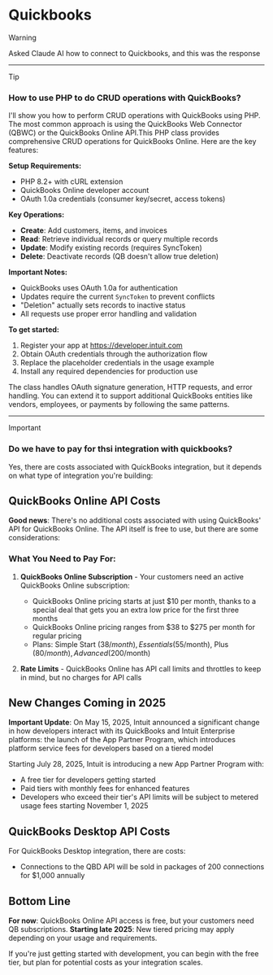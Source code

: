# Quickbooks
> [!WARNING]
> Asked Claude AI how to connect  to Quickbooks, and this was the response
---
> [!TIP]
> ### How to use PHP to do CRUD operations with QuickBooks?

I'll show you how to perform CRUD operations with QuickBooks using PHP. The most common approach is using the QuickBooks Web Connector (QBWC) or the QuickBooks Online API.This PHP class provides comprehensive CRUD operations for QuickBooks Online. Here are the key features:

**Setup Requirements:**
- PHP 8.2+ with cURL extension
- QuickBooks Online developer account
- OAuth 1.0a credentials (consumer key/secret, access tokens)

**Key Operations:**
- **Create**: Add customers, items, and invoices
- **Read**: Retrieve individual records or query multiple records
- **Update**: Modify existing records (requires SyncToken)
- **Delete**: Deactivate records (QB doesn't allow true deletion)

**Important Notes:**
- QuickBooks uses OAuth 1.0a for authentication
- Updates require the current `SyncToken` to prevent conflicts
- "Deletion" actually sets records to inactive status
- All requests use proper error handling and validation

**To get started:**
1. Register your app at https://developer.intuit.com
2. Obtain OAuth credentials through the authorization flow
3. Replace the placeholder credentials in the usage example
4. Install any required dependencies for production use

The class handles OAuth signature generation, HTTP requests, and error handling. You can extend it to support additional QuickBooks entities like vendors, employees, or payments by following the same patterns.

---
> [!IMPORTANT]
> ### Do we have to pay for thsi integration with quickbooks?

Yes, there are costs associated with QuickBooks integration, but it depends on what type of integration you're building:

## QuickBooks Online API Costs

**Good news**: There's no additional costs associated with using QuickBooks' API for QuickBooks Online. The API itself is free to use, but there are some considerations:

### What You Need to Pay For:

1. **QuickBooks Online Subscription** - Your customers need an active QuickBooks Online subscription:
   - QuickBooks Online pricing starts at just $10 per month, thanks to a special deal that gets you an extra low price for the first three months
   - QuickBooks Online pricing ranges from $38 to $275 per month for regular pricing
   - Plans: Simple Start ($38/month), Essentials ($55/month), Plus ($80/month), Advanced ($200/month)

2. **Rate Limits** - QuickBooks Online has API call limits and throttles to keep in mind, but no charges for API calls

## New Changes Coming in 2025

**Important Update**: On May 15, 2025, Intuit announced a significant change in how developers interact with its QuickBooks and Intuit Enterprise platforms: the launch of the App Partner Program, which introduces platform service fees for developers based on a tiered model

Starting July 28, 2025, Intuit is introducing a new App Partner Program with:
- A free tier for developers getting started
- Paid tiers with monthly fees for enhanced features
- Developers who exceed their tier's API limits will be subject to metered usage fees starting November 1, 2025

## QuickBooks Desktop API Costs

For QuickBooks Desktop integration, there are costs:
- Connections to the QBD API will be sold in packages of 200 connections for $1,000 annually

## Bottom Line

**For now**: QuickBooks Online API access is free, but your customers need QB subscriptions. **Starting late 2025**: New tiered pricing may apply depending on your usage and requirements.

If you're just getting started with development, you can begin with the free tier, but plan for potential costs as your integration scales.
